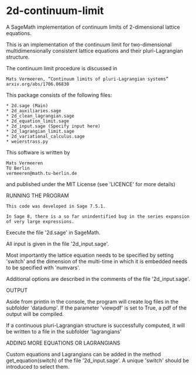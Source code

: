 # 2d-continuum-limit
A SageMath implementation of continuum limits of 2-dimensional lattice equations.

This is an implementation of the continuum limit for two-dimensional multidimensionally consistent lattice equations and their pluri-Lagrangian structure.

The continuum limit procedure is discussed in

	Mats Vermeeren, “Continuum limits of pluri-Lagrangian systems” 
	arxiv.org/abs/1706.06830

This package consists of the following files:

	* 2d.sage (Main)
	* 2d_auxiliaries.sage
	* 2d_clean_lagrangian.sage
	* 2d_equation_limit.sage
	* 2d_input.sage (Specify input here)
	* 2d_lagrangian_limit.sage
	* 2d_variational_calculus.sage
	* weierstrass.py

This software is written by

	Mats Vermeeren
	TU Berlin
	vermeeren@math.tu-berlin.de
	
and published under the MIT License (see 'LICENCE' for more details)


RUNNING THE PROGRAM

	This code was developed in Sage 7.5.1. 
	
	In Sage 8, there is a so far unindentified bug in the series expansion of very large expressions.
	
Execute the file '2d.sage' in SageMath.

All input is given in the file '2d_input.sage'.

Most importantly the lattice equation needs to be specified by setting 'switch'
and the dimension of the multi-time in which it is embedded needs to be specified 
with 'numvars'.

Additional options are described in the comments of the file '2d_input.sage'.


OUTPUT

Aside from printin in the console, the program will create log files in the 
subfolder 'datadump'. If the parameter 'viewpdf' is set to True, a pdf of the
output will be compiled.

If a continuous pluri-Lagrangian structure is successfully computed, it will be 
written to a file in the subfolder 'lagrangians'


ADDING MORE EQUATIONS OR LAGRANGIANS

Custom equations and Lagrangians can be added in the method get_equation(switch)
of the file '2d_input.sage'. A unique 'switch' should be introduced to select them.
